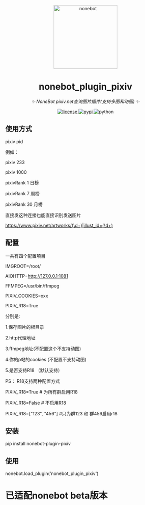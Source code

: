 <!--
 * @Author         : anlen123
 * @Date           : 2022-02-15 00:00:00
 * @LastEditors    : anlen123
 * @LastEditTime   : 2022-02-15 00:00:00
 * @Description    : None
 * @GitHub         : https://github.com/anlen123/nonebot_plugin_pixiv
-->

<p align="center">
  <a href="https://v2.nonebot.dev/"><img src="https://v2.nonebot.dev/logo.png" width="200" height="200" alt="nonebot"></a>
</p>

<div align="center">

# nonebot_plugin_pixiv

_✨ NoneBot pixiv.net查询图片插件(支持多图和动图) ✨_

</div>

<p align="center">
  <a href="https://raw.githubusercontent.com/cscs181/QQ-Github-Bot/master/LICENSE">
    <img src="https://img.shields.io/github/license/cscs181/QQ-Github-Bot.svg" alt="license">
  </a>
  <a href="https://pypi.python.org/pypi/nonebot-plugin-pixiv">
    <img src="https://img.shields.io/pypi/v/nonebot-plugin-pixiv.svg" alt="pypi">
  </a>
  <img src="https://img.shields.io/badge/python-3.7+-blue.svg" alt="python">
</p>

## 使用方式
pixiv pid

例如：

pixiv 233

pixiv 1000

pixivRank 1
日榜

pixivRank 7 
周榜

pixivRank 30
月榜

直接发这种连接也能直接识别发送图片

https://www.pixiv.net/artworks/(\d+)|illust_id=(\d+)



## 配置
一共有四个配置项目


IMGROOT=/root/

AIOHTTP=http://127.0.0.1:1081

FFMPEG=/usr/bin/ffmpeg

PIXIV_COOKIES=xxx

PIXIV_R18=True

分别是:

1.保存图片的根目录

2.http代理地址

3.ffmpeg地址(不配置这个不支持动图)

4.你的p站的cookies (不配置不支持动图)

5.是否支持R18 （默认支持）

PS： R18支持两种配置方式

PIXIV_R18=True # 为所有群启用R18

PIXIV_R18=False # 不启用R18

PIXIV_R18=["123", "456"] #只为群123 和 群456启用r18



## 安装
pip install nonebot-plugin-pixiv

## 使用
nonebot.load_plugin('nonebot_plugin_pixiv')


# 已适配nonebot beta版本
